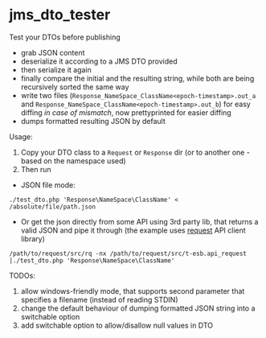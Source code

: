 # jms_dto_tester
Test your DTOs before publishing

* grab JSON content
* deserialize it according to a JMS DTO provided
* then serialize it again
* finally compare the initial and the resulting string, while both are being recursively sorted the same way
* write two files (`Response_NameSpace_ClassName<epoch-timestamp>.out_a` and `Response_NameSpace_ClassName<epoch-timestamp>.out_b`) for easy diffing _in case of mismatch_, now prettyprinted for easier diffing
* dumps formatted resulting JSON by default

Usage:

1. Copy your DTO class to a `Request` or `Response` dir (or to another one - based on the namespace used)
1. Then run

* JSON file mode:
```
./test_dto.php 'Response\NameSpace\ClassName' < /absolute/file/path.json
```

* Or get the json directly from some API using 3rd party lib, that returns a valid JSON and pipe it through (the example uses [request](https://github.com/helvete/request) API client library)
```
/path/to/request/src/rq -nx /path/to/request/src/t-esb.api_request |./test_dto.php 'Response\NameSpace\ClassName'
```

TODOs:
1. allow windows-friendly mode, that supports second parameter that specifies a filename (instead of reading STDIN)
1. change the default behaviour of dumping formatted JSON string into a switchable option
1. add switchable option to allow/disallow null values in DTO
